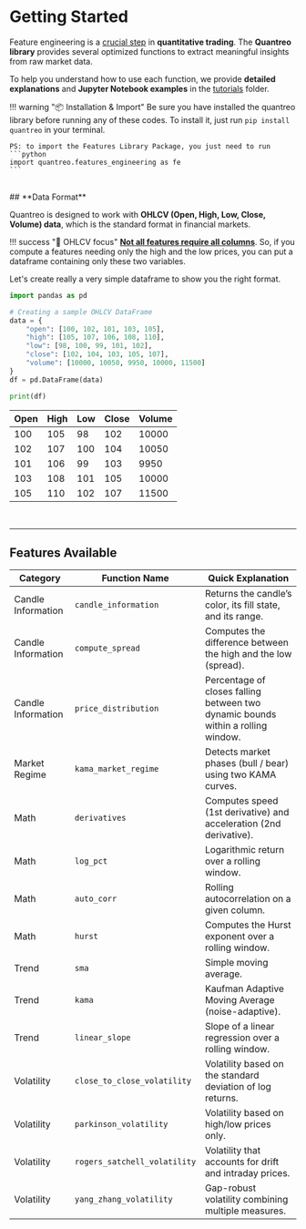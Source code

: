 # **Getting Started**

Feature engineering is a <u>crucial step</u> in **quantitative trading**. The **Quantreo library** provides several optimized functions to extract meaningful insights from raw market data.

To help you understand how to use each function, we provide **detailed explanations** and **Jupyter Notebook examples** in the [tutorials](/../tutorials/Quantreo-for-beginners)  folder.

!!! warning "📦 Installation & Import"
    Be sure you have installed the quantreo library before running any of these codes. To install it, just run ``pip install quantreo`` in your terminal.

    PS: to import the Features Library Package, you just need to run 
    ```python
    import quantreo.features_engineering as fe
    ```


<br>
## **Data Format**

Quantreo is designed to work with **OHLCV (Open, High, Low, Close, Volume) data**, which is the standard format in financial markets.  


!!! success "🔗 OHLCV focus"
    <u>**Not all features require all columns**</u>. So, if you compute a features needing only the high and the low prices, you can put a dataframe containing only these two variables.
     

Let's create really a very simple dataframe to show you the right format.
```python
import pandas as pd

# Creating a sample OHLCV DataFrame
data = {
    "open": [100, 102, 101, 103, 105],
    "high": [105, 107, 106, 108, 110],
    "low": [98, 100, 99, 101, 102],
    "close": [102, 104, 103, 105, 107],
    "volume": [10000, 10050, 9950, 10000, 11500]
}
df = pd.DataFrame(data)

print(df)
```

| Open | High | Low | Close | Volume |
|------|------|-----|-------|--------|
| 100  | 105  |  98 |  102  | 10000  |
| 102  | 107  | 100 |  104  | 10050  |
| 101  | 106  |  99 |  103  | 9950   |
| 103  | 108  | 101 |  105  | 10000  |
| 105  | 110  | 102 |  107  | 11500  |

<br>

---
## Features Available

| **Category**        | **Function Name**             | **Quick Explanation**                                                             |
|---------------------|-------------------------------|-----------------------------------------------------------------------------------|
| Candle Information  | `candle_information`          | Returns the candle’s color, its fill state, and its range.                        |
| Candle Information  | `compute_spread`              | Computes the difference between the high and the low (spread).                    |
| Candle Information  | `price_distribution`          | Percentage of closes falling between two dynamic bounds within a rolling window.  |
| Market Regime       | `kama_market_regime`          | Detects market phases (bull / bear) using two KAMA curves.                        |
| Math                | `derivatives`                 | Computes speed (1st derivative) and acceleration (2nd derivative).                |
| Math                | `log_pct`                     | Logarithmic return over a rolling window.                                         |
| Math                | `auto_corr`                   | Rolling autocorrelation on a given column.                                        |
| Math                | `hurst`                       | Computes the Hurst exponent over a rolling window.                                |
| Trend               | `sma`                         | Simple moving average.                                                            |
| Trend               | `kama`                        | Kaufman Adaptive Moving Average (noise-adaptive).                                 |
| Trend               | `linear_slope`                | Slope of a linear regression over a rolling window.                               |
| Volatility          | `close_to_close_volatility`   | Volatility based on the standard deviation of log returns.                        |
| Volatility          | `parkinson_volatility`        | Volatility based on high/low prices only.                                         |
| Volatility          | `rogers_satchell_volatility`  | Volatility that accounts for drift and intraday prices.                           |
| Volatility          | `yang_zhang_volatility`       | Gap-robust volatility combining multiple measures.                                |
